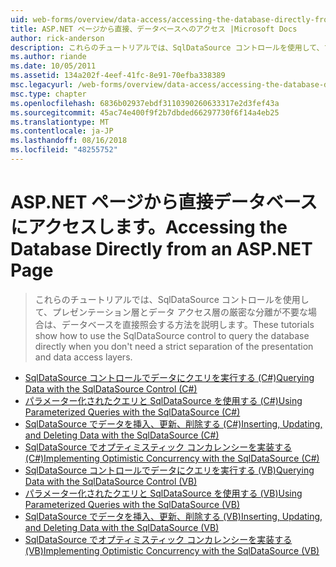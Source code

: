 ```yaml
---
uid: web-forms/overview/data-access/accessing-the-database-directly-from-an-aspnet-page/index
title: ASP.NET ページから直接、データベースへのアクセス |Microsoft Docs
author: rick-anderson
description: これらのチュートリアルでは、SqlDataSource コントロールを使用して、プレゼンテーションとデータを厳密に分離が不要な場合は、データベースを直接照会する方法を説明しています.
ms.author: riande
ms.date: 10/05/2011
ms.assetid: 134a202f-4eef-41fc-8e91-70efba338389
msc.legacyurl: /web-forms/overview/data-access/accessing-the-database-directly-from-an-aspnet-page
msc.type: chapter
ms.openlocfilehash: 6836b02937ebdf3110390260633317e2d3fef43a
ms.sourcegitcommit: 45ac74e400f9f2b7dbded66297730f6f14a4eb25
ms.translationtype: MT
ms.contentlocale: ja-JP
ms.lasthandoff: 08/16/2018
ms.locfileid: "48255752"
---
```

<a name="accessing-the-database-directly-from-an-aspnet-page"></a><span data-ttu-id="1eb4b-103">ASP.NET ページから直接データベースにアクセスします。</span><span class="sxs-lookup"><span data-stu-id="1eb4b-103">Accessing the Database Directly from an ASP.NET Page</span></span>
====================
> <span data-ttu-id="1eb4b-104">これらのチュートリアルでは、SqlDataSource コントロールを使用して、プレゼンテーション層とデータ アクセス層の厳密な分離が不要な場合は、データベースを直接照会する方法を説明します。</span><span class="sxs-lookup"><span data-stu-id="1eb4b-104">These tutorials show how to use the SqlDataSource control to query the database directly when you don't need a strict separation of the presentation and data access layers.</span></span>


- [<span data-ttu-id="1eb4b-105">SqlDataSource コントロールでデータにクエリを実行する (C#)</span><span class="sxs-lookup"><span data-stu-id="1eb4b-105">Querying Data with the SqlDataSource Control (C#)</span></span>](querying-data-with-the-sqldatasource-control-cs.md)
- [<span data-ttu-id="1eb4b-106">パラメーター化されたクエリと SqlDataSource を使用する (C#)</span><span class="sxs-lookup"><span data-stu-id="1eb4b-106">Using Parameterized Queries with the SqlDataSource (C#)</span></span>](using-parameterized-queries-with-the-sqldatasource-cs.md)
- [<span data-ttu-id="1eb4b-107">SqlDataSource でデータを挿入、更新、削除する (C#)</span><span class="sxs-lookup"><span data-stu-id="1eb4b-107">Inserting, Updating, and Deleting Data with the SqlDataSource (C#)</span></span>](inserting-updating-and-deleting-data-with-the-sqldatasource-cs.md)
- [<span data-ttu-id="1eb4b-108">SqlDataSource でオプティミスティック コンカレンシーを実装する (C#)</span><span class="sxs-lookup"><span data-stu-id="1eb4b-108">Implementing Optimistic Concurrency with the SqlDataSource (C#)</span></span>](implementing-optimistic-concurrency-with-the-sqldatasource-cs.md)
- [<span data-ttu-id="1eb4b-109">SqlDataSource コントロールでデータにクエリを実行する (VB)</span><span class="sxs-lookup"><span data-stu-id="1eb4b-109">Querying Data with the SqlDataSource Control (VB)</span></span>](querying-data-with-the-sqldatasource-control-vb.md)
- [<span data-ttu-id="1eb4b-110">パラメーター化されたクエリと SqlDataSource を使用する (VB)</span><span class="sxs-lookup"><span data-stu-id="1eb4b-110">Using Parameterized Queries with the SqlDataSource (VB)</span></span>](using-parameterized-queries-with-the-sqldatasource-vb.md)
- [<span data-ttu-id="1eb4b-111">SqlDataSource でデータを挿入、更新、削除する (VB)</span><span class="sxs-lookup"><span data-stu-id="1eb4b-111">Inserting, Updating, and Deleting Data with the SqlDataSource (VB)</span></span>](inserting-updating-and-deleting-data-with-the-sqldatasource-vb.md)
- [<span data-ttu-id="1eb4b-112">SqlDataSource でオプティミスティック コンカレンシーを実装する (VB)</span><span class="sxs-lookup"><span data-stu-id="1eb4b-112">Implementing Optimistic Concurrency with the SqlDataSource (VB)</span></span>](implementing-optimistic-concurrency-with-the-sqldatasource-vb.md)
